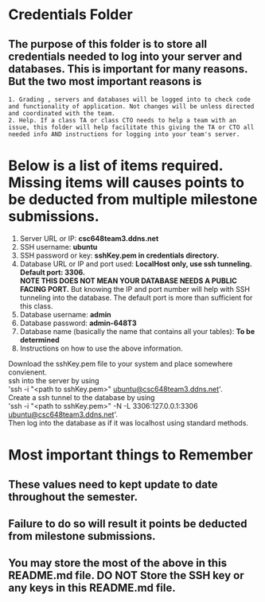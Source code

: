 # Credentials Folder

## The purpose of this folder is to store all credentials needed to log into your server and databases. This is important for many reasons. But the two most important reasons is
    1. Grading , servers and databases will be logged into to check code and functionality of application. Not changes will be unless directed and coordinated with the team.
    2. Help. If a class TA or class CTO needs to help a team with an issue, this folder will help facilitate this giving the TA or CTO all needed info AND instructions for logging into your team's server. 


# Below is a list of items required. Missing items will causes points to be deducted from multiple milestone submissions.

1. Server URL or IP: <b>csc648team3.ddns.net</b>
2. SSH username: <b>ubuntu</b>
3. SSH password or key: <b>sshKey.pem in credentials directory.</b>
4. Database URL or IP and port used: <b>LocalHost only, use ssh tunneling. Default port: 3306.</b>
    <br><strong> NOTE THIS DOES NOT MEAN YOUR DATABASE NEEDS A PUBLIC FACING PORT.</strong> But knowing the IP and port number will help with SSH tunneling into the database. The default port is more than sufficient for this class.
5. Database username: <b>admin</b>
6. Database password: <b>admin-648T3</b>
7. Database name (basically the name that contains all your tables): <b>To be determined</b>
8. Instructions on how to use the above information.

Download the sshKey.pem file to your system and place somewhere convienent. 
<br>ssh into the server by using <br>'ssh -i  "\<path to sshKey.pem>" ubuntu@csc648team3.ddns.net'. 
<br> Create a ssh tunnel to the database by using 
<br>'ssh -i  "\<path to sshKey.pem>" -N -L 3306:127.0.0.1:3306 ubuntu@csc648team3.ddns.net'. 
<br>Then log into the database as if it was localhost using standard methods.

# Most important things to Remember
## These values need to kept update to date throughout the semester. <br>
## <strong>Failure to do so will result it points be deducted from milestone submissions.</strong><br>
## You may store the most of the above in this README.md file. DO NOT Store the SSH key or any keys in this README.md file.
